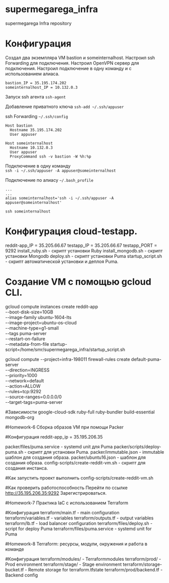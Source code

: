 # supermegarega_infra
supermegarega Infra repository

# Конфигурация
Создал два экземпляра VM  bastion и someinternalhost.
Настроил ssh Forwarding для подключения.
Настроил OpenVPN сервер для подключения.
Настроил подключение в одну команду и с использованием алиаса.
```
bastion_IP = 35.195.174.202
someinternalhost_IP = 10.132.0.3
```

Запуск ssh агента
`ssh-agent`

Добавление приватного ключа
`ssh-add ~/.ssh/appuser`

ssh Forwarding
`~/.ssh/config`
```
Host bastion
  Hostname 35.195.174.202
  User appuser

Host someinternalhost
  Hostname 10.132.0.3
  User appuser
  ProxyCommand ssh -v bastion -W %h:%p
```
Подключение в одну команду  
`ssh -i ~/.ssh/appuser -A appuser@someinternalhost`

Подключение по алиасу
`~/.bash_profile`
```
...
...
alias someinternalhost='ssh -i ~/.ssh/appuser -A appuser@someinternalhost'
```
`ssh someinternalhost`

# Конфигурация cloud-testapp.
reddit-app_IP = 35.205.66.67
testapp_IP = 35.205.66.67
testapp_PORT = 9292
install_ruby.sh - скрипт установки Ruby
install_mongodb.sh - скрипт установки Mongodb
deploy.sh - скрипт установки Puma
startup_script.sh - скрипт автоматической установки и деплоя Puma.

# Создание VM с помощью gcloud CLI.

gcloud compute instances create reddit-app \
  --boot-disk-size=10GB \
  --image-family ubuntu-1604-lts \
  --image-project=ubuntu-os-cloud \
  --machine-type=g1-small \
  --tags puma-server \
  --restart-on-failure \
  --metadata-from-file startup-script=/home/smr/supermegarega_infra/startup_script.sh

gcloud compute --project=infra-198011 firewall-rules create default-puma-server \
  --direction=INGRESS \
  --priority=1000 \
  --network=default \
  --action=ALLOW \
  --rules=tcp:9292 \
  --source-ranges=0.0.0.0/0 \
  --target-tags=puma-server

#Зависимости
google-cloud-sdk
ruby-full
ruby-bundler
build-essential
mongodb-org

#Homework-6 Сборка образов VM при помощи Packer

#Конфигурация
reddit-app_ip = 35.195.206.35

packer/files/puma.service - systemd unit для Puma
packer/scripts/deploy-puma.sh - скрипт для установки Puma.
packer/immutable.json - immutable шаблон для создания образа.
packer/ubuntu16.json - шаблон для создания образа.
config-scripts/create-reddit-vm.sh - скрипт для создания инстанса.

#Как запустить проект
выполнить config-scripts/create-reddit-vm.sh

#Как проверить работоспособность
Перейти по ссылке http://35.195.206.35:9292
Зарегистрироваться.

#Homework-7 Практика IaC с использованием Terraform

#Конфигурация
terraform/main.tf - main configuration 
terraform/variables.tf - variables
terraform/outputs.tf - output variables
terraform/lb.tf - load balancer configuration 
terraform/files/deploy.sh - script for deploy Puma
terraform/files/puma.service - systemd unit for Puma

#Homework-8 Terraform: ресурсы, модули, окружения и работа в команде

#Конфигурация
terraform/modules/ - Terraformmodules
terraform/prod/ - Prod environment
terraform/stage/ - Stage environment
terraform/storage-bucket.tf - Remote storage for terraform.tfstate
terraform/prod/backend.tf - Backend config

